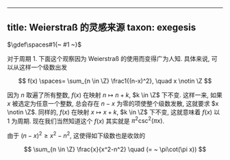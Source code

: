 
---
title: Weierstraß 的灵感来源
taxon: exegesis
---

$\gdef\spaces#1{~ #1 ~}$

对于周期 $1$. 下面这个观察因为 Weierstraß 的使用而变得广为人知. 具体来说, 可以从这样一个级数出发

$$ f(x) \spaces= \sum_{n \in \Z} \frac1{(n-x)^2}, \quad x \notin \Z $$

因为 $n$ 取遍了所有整数, $f(x)$ 在映射 $n \mapsto n + k$, $k \in \Z$ 下不变. 这样一来, 如果 $x$ 被选定为任意一个整数, 总会存在 $n-x$ 为零的项使整个级数发散, 这就要求 $x \notin \Z$. 同样的, $f(x)$ 在映射 $x \mapsto x + k$, $k \in \Z$ 下不变, 这就意味着 $f(x)$ 以 $1$ 为周期. 现在我们当然知道这个 $f(x)$ 其实就是 $\pi^2\csc^2(\pi x)$. 

由于 $(n-x)^2 \ge x^2-n^2$, 这使得如下级数也是收敛的 

$$ \sum_{n \in \Z} \frac{x}{x^2-n^2} \quad (= ~ \pi\cot(\pi x)) $$
